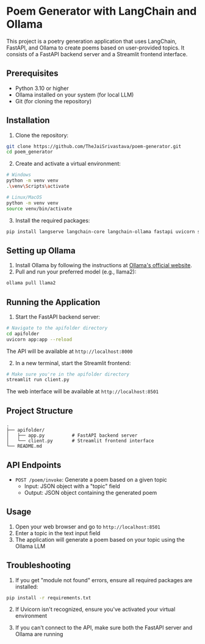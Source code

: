 # Poem Generator with LangChain and Ollama

This project is a poetry generation application that uses LangChain, FastAPI, and Ollama to create poems based on user-provided topics. It consists of a FastAPI backend server and a Streamlit frontend interface.

## Prerequisites

- Python 3.10 or higher
- Ollama installed on your system (for local LLM)
- Git (for cloning the repository)

## Installation

1. Clone the repository:
```bash
git clone https://github.com/TheJaiSrivastava/poem-generator.git
cd poem_generator
```

2. Create and activate a virtual environment:
```bash
# Windows
python -m venv venv
.\venv\Scripts\activate

# Linux/MacOS
python -m venv venv
source venv/bin/activate
```

3. Install the required packages:
```bash
pip install langserve langchain-core langchain-ollama fastapi uvicorn streamlit requests
```

## Setting up Ollama

1. Install Ollama by following the instructions at [Ollama's official website](https://ollama.ai/).
2. Pull and run your preferred model (e.g., llama2):
```bash
ollama pull llama2
```

## Running the Application

1. Start the FastAPI backend server:
```bash
# Navigate to the apifolder directory
cd apifolder
uvicorn app:app --reload
```
The API will be available at `http://localhost:8000`

2. In a new terminal, start the Streamlit frontend:
```bash
# Make sure you're in the apifolder directory
streamlit run client.py
```
The web interface will be available at `http://localhost:8501`

## Project Structure

```
.
├── apifolder/
│   ├── app.py          # FastAPI backend server
│   └── client.py       # Streamlit frontend interface
└── README.md
```

## API Endpoints

- `POST /poem/invoke`: Generate a poem based on a given topic
  - Input: JSON object with a "topic" field
  - Output: JSON object containing the generated poem

## Usage

1. Open your web browser and go to `http://localhost:8501`
2. Enter a topic in the text input field
3. The application will generate a poem based on your topic using the Ollama LLM

## Troubleshooting

1. If you get "module not found" errors, ensure all required packages are installed:
```bash
pip install -r requirements.txt
```

2. If Uvicorn isn't recognized, ensure you've activated your virtual environment

3. If you can't connect to the API, make sure both the FastAPI server and Ollama are running



